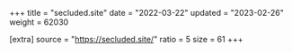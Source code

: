 +++
title = "secluded.site"
date = "2022-03-22"
updated = "2023-02-26"
weight = 62030

[extra]
source = "https://secluded.site/"
ratio = 5
size = 61
+++
